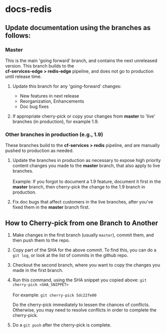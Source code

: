# docs-redis

## Update documentation using the branches as follows:

### Master

This is the main 'going forward' branch, and contains the next unreleased version. 
This branch builds to the <br> <strong>cf-services-edge > redis-edge</strong> pipeline, and does not go to production until release time. <br>
1. Update this branch for any 'going-forward' changes:
    * New features in next release</br>
    * Reorganization, Enhancements </br>
    * Doc bug fixes</br>
     
2. If appropriate cherry-pick or copy your changes from <strong>master</strong> to 'live' branches (in production), for example 1.9.

### Other branches in production (e.g., 1.9) 

These branches build to the <strong>cf-services > redis</strong> pipeline, 
and are manually pushed to production as needed.
<br>
1. Update the branches in production as necessary to expose high priority content changes you made to the <strong>master</strong> branch,
 that also apply to live branches. <br><br>
    Example: If you forgot to document a 1.9 feature, document it first in the <strong>master</strong> branch, 
    then cherry-pick the change to the 1.9 branch in production.
    
2. Fix doc bugs that affect customers in the live branches, after you've fixed them in the <strong>master</strong> branch first.

## How to Cherry-pick from one Branch to Another
1. Make changes in the first branch (usually `master`), commit them, and then push them to the repo.
2. Copy part of the SHA for the above commit. To find this, you can do a `git log`, or look at the list of commits in the github repo.
3. Checkout the second branch, where you want to copy the changes you made in the first branch.
4. Run this command, using the SHA snippet you copied above:
    `git cherry-pick <SHA_SNIPPET>`<br><br>
    For example: `git cherry-pick 5dc22fe00`
    
    Do the cherry-pick immediately to lessen the chances of conflicts. 
    Otherwise, you may need to resolve conflicts in order to complete the cherry-pick. 
    
    
5. Do a `git push` after the cherry-pick is complete.<br><br>
